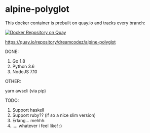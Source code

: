 # alpine-polyglot

This docker container is prebuilt on quay.io and tracks every branch:

[![Docker Repository on Quay](https://quay.io/repository/dreamcodez/alpine-polyglot/status "Docker Repository on Quay")](https://quay.io/repository/dreamcodez/alpine-polyglot)

https://quay.io/repository/dreamcodez/alpine-polyglot

DONE:

1. Go 1.8
2. Python 3.6
3. NodeJS 7.10

OTHER:

yarn
awscli (via pip)

TODO:

1. Support haskell
2. Support ruby?? (if so a nice slim version)
3. Erlang... mehhh
4. .... whatever i feel like! :)
